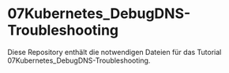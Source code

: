 # 07Kubernetes_DebugDNS-Troubleshooting

Diese Repository enthält die notwendigen Dateien für das Tutorial 07Kubernetes_DebugDNS-Troubleshooting.
